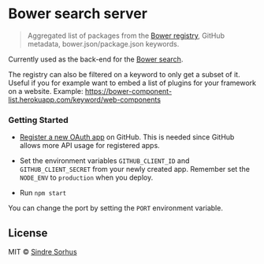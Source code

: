 # Bower search server

> Aggregated list of packages from the [Bower registry](https://github.com/bower/registry), GitHub metadata, bower.json/package.json keywords.

Currently used as the back-end for the [Bower search](https://github.com/bower/search).

The registry can also be filtered on a keyword to only get a subset of it. Useful if you for example want to embed a list of plugins for your framework on a website. Example: https://bower-component-list.herokuapp.com/keyword/web-components


### Getting Started

- [Register a new OAuth app](https://github.com/settings/applications/new) on GitHub. This is needed since GitHub allows more API usage for registered apps.

- Set the environment variables `GITHUB_CLIENT_ID` and `GITHUB_CLIENT_SECRET` from your newly created app. Remember set the `NODE_ENV` to `production` when you deploy.

- Run `npm start`

You can change the port by setting the `PORT` environment variable.


## License

MIT © [Sindre Sorhus](http://sindresorhus.com)
